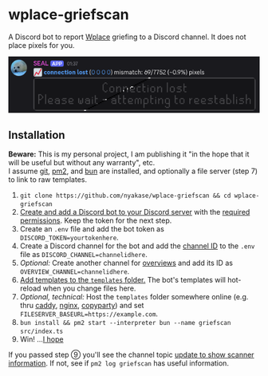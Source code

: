 # wplace-griefscan
A Discord bot to report [Wplace](https://wplace.live) griefing to a Discord channel. It does not place pixels for you.

![Sample of wplace-griefscan on my personal instance, SEAL.](docs/sample.png)

## Installation
**Beware:** This is my personal project, I am publishing it "in the hope that it will be useful but without any warranty", etc.<br>
I assume [git](https://git-scm.com/downloads), [pm2](https://pm2.keymetrics.io/docs/usage/quick-start/), and [bun](https://bun.sh/) are installed, and optionally a file server (step 7) to link to raw templates.

1. `git clone https://github.com/nyakase/wplace-griefscan && cd wplace-griefscan`
2. [Create and add a Discord bot to your Discord server](https://discordpy.readthedocs.io/en/stable/discord.html) with the [required permissions](docs/permissions.md). Keep the token for the next step.
3. Create an `.env` file and add the bot token as `DISCORD_TOKEN=yourtokenhere`.
4. Create a Discord channel for the bot and add the [channel ID](https://support.discord.com/hc/en-us/articles/206346498-Where-can-I-find-my-User-Server-Message-ID) to the `.env` file as `DISCORD_CHANNEL=channelidhere`.
5. *Optional:* Create another channel for [overviews](docs/overview.png) and add its ID as `OVERVIEW_CHANNEL=channelidhere`.
6. [Add templates to the `templates` folder.](templates/README.md) The bot's templates will hot-reload when you change files here.
7. *Optional, technical:* Host the `templates` folder somewhere online (e.g. thru [caddy](https://caddyserver.com/docs/caddyfile/directives/file_server), [nginx](https://docs.nginx.com/nginx/admin-guide/web-server/serving-static-content/), [copyparty](https://github.com/9001/copyparty/blob/hovudstraum/README.md)) and set `FILESERVER_BASEURL=https://example.com`.
8. `bun install && pm2 start --interpreter bun --name griefscan src/index.ts`
9. Win! ...[I hope](https://twitter.com/i/status/1488257992827015172)

If you passed step ⑨ you'll see the channel topic [update to show scanner information](docs/topic.png). If not, see if `pm2 log griefscan` has useful information.